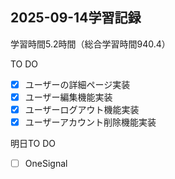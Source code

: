 ## 2025-09-14学習記録
学習時間5.2時間（総合学習時間940.4）

TO DO
- [x] ユーザーの詳細ページ実装
- [x] ユーザー編集機能実装
- [x] ユーザーログアウト機能実装
- [x] ユーザーアカウント削除機能実装

明日TO DO
- [ ] OneSignal